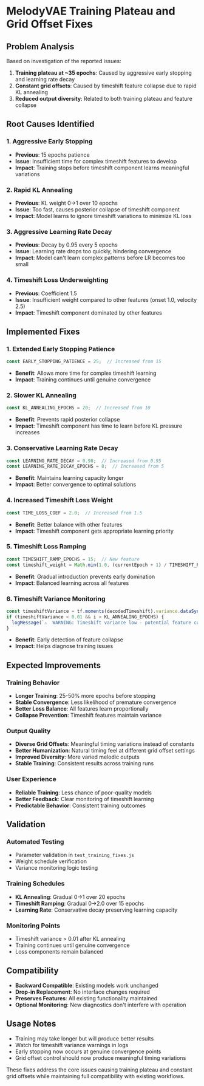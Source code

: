 # MelodyVAE Training Plateau and Grid Offset Fixes

## Problem Analysis

Based on investigation of the reported issues:

1. **Training plateau at ~35 epochs**: Caused by aggressive early stopping and learning rate decay
2. **Constant grid offsets**: Caused by timeshift feature collapse due to rapid KL annealing
3. **Reduced output diversity**: Related to both training plateau and feature collapse

## Root Causes Identified

### 1. Aggressive Early Stopping
- **Previous**: 15 epochs patience
- **Issue**: Insufficient time for complex timeshift features to develop
- **Impact**: Training stops before timeshift component learns meaningful variations

### 2. Rapid KL Annealing  
- **Previous**: KL weight 0→1 over 10 epochs
- **Issue**: Too fast, causes posterior collapse of timeshift component
- **Impact**: Model learns to ignore timeshift variations to minimize KL loss

### 3. Aggressive Learning Rate Decay
- **Previous**: Decay by 0.95 every 5 epochs  
- **Issue**: Learning rate drops too quickly, hindering convergence
- **Impact**: Model can't learn complex patterns before LR becomes too small

### 4. Timeshift Loss Underweighting
- **Previous**: Coefficient 1.5
- **Issue**: Insufficient weight compared to other features (onset 1.0, velocity 2.5)
- **Impact**: Timeshift component dominated by other features

## Implemented Fixes

### 1. Extended Early Stopping Patience
```javascript
const EARLY_STOPPING_PATIENCE = 25;  // Increased from 15
```
- **Benefit**: Allows more time for complex timeshift learning
- **Impact**: Training continues until genuine convergence

### 2. Slower KL Annealing
```javascript
const KL_ANNEALING_EPOCHS = 20;  // Increased from 10
```
- **Benefit**: Prevents rapid posterior collapse
- **Impact**: Timeshift component has time to learn before KL pressure increases

### 3. Conservative Learning Rate Decay
```javascript
const LEARNING_RATE_DECAY = 0.98;  // Increased from 0.95
const LEARNING_RATE_DECAY_EPOCHS = 8;  // Increased from 5
```
- **Benefit**: Maintains learning capacity longer
- **Impact**: Better convergence to optimal solutions

### 4. Increased Timeshift Loss Weight
```javascript
const TIME_LOSS_COEF = 2.0;  // Increased from 1.5
```
- **Benefit**: Better balance with other features
- **Impact**: Timeshift component gets appropriate learning priority

### 5. Timeshift Loss Ramping
```javascript
const TIMESHIFT_RAMP_EPOCHS = 15;  // New feature
const timeshift_weight = Math.min(1.0, (currentEpoch + 1) / TIMESHIFT_RAMP_EPOCHS);
```
- **Benefit**: Gradual introduction prevents early domination
- **Impact**: Balanced learning across all features

### 6. Timeshift Variance Monitoring
```javascript
const timeshiftVariance = tf.moments(decodedTimeshift).variance.dataSync()[0];
if (timeshiftVariance < 0.01 && i > KL_ANNEALING_EPOCHS) {
  logMessage(`⚠️  WARNING: Timeshift variance low - potential feature collapse`);
}
```
- **Benefit**: Early detection of feature collapse
- **Impact**: Helps diagnose training issues

## Expected Improvements

### Training Behavior
- **Longer Training**: 25-50% more epochs before stopping
- **Stable Convergence**: Less likelihood of premature convergence  
- **Better Loss Balance**: All features learn proportionally
- **Collapse Prevention**: Timeshift features maintain variance

### Output Quality
- **Diverse Grid Offsets**: Meaningful timing variations instead of constants
- **Better Humanization**: Natural timing feel at different grid offset settings
- **Improved Diversity**: More varied melodic outputs
- **Stable Training**: Consistent results across training runs

### User Experience
- **Reliable Training**: Less chance of poor-quality models
- **Better Feedback**: Clear monitoring of timeshift learning
- **Predictable Behavior**: Consistent training outcomes

## Validation

### Automated Testing
- Parameter validation in `test_training_fixes.js`
- Weight schedule verification
- Variance monitoring logic testing

### Training Schedules
- **KL Annealing**: Gradual 0→1 over 20 epochs
- **Timeshift Ramping**: Gradual 0→2.0 over 15 epochs  
- **Learning Rate**: Conservative decay preserving learning capacity

### Monitoring Points
- Timeshift variance > 0.01 after KL annealing
- Training continues until genuine convergence
- Loss components remain balanced

## Compatibility

- **Backward Compatible**: Existing models work unchanged
- **Drop-in Replacement**: No interface changes required
- **Preserves Features**: All existing functionality maintained
- **Optional Monitoring**: New diagnostics don't interfere with operation

## Usage Notes

- Training may take longer but will produce better results
- Watch for timeshift variance warnings in logs
- Early stopping now occurs at genuine convergence points
- Grid offset control should now produce meaningful timing variations

These fixes address the core issues causing training plateau and constant grid offsets while maintaining full compatibility with existing workflows.